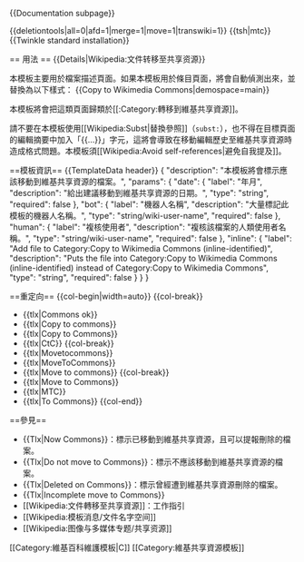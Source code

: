 {{Documentation subpage}}
<!-- Place categories where indicated at the bottom of this page and interwikis at Wikidata (see [[Wikipedia:Wikidata]]) -->

{{deletiontools|all=0|afd=1|merge=1|move=1|transwiki=1}}
{{tsh|mtc}}
{{Twinkle standard installation}}

== 用法 ==
{{Details|Wikipedia:文件转移至共享资源}}

<!-- Keep in sync description with other Template:Copy to Foo -->
本模板主要用於檔案描述頁面。如果本模板用於條目頁面，將會自動偵測出來，並替換為以下樣式：
{{Copy to Wikimedia Commons|demospace=main}}

本模板將會把這類頁面歸類於[[:Category:轉移到維基共享資源]]。 

請不要在本模板使用[[Wikipedia:Subst|替換參照]]（<code>subst:</code>），也不得在目標頁面的編輯摘要中加入「<nowiki>{{...}}</nowiki>」字元，這將會導致在移動編輯歷史至維基共享資源時造成格式問題。本模板須[[Wikipedia:Avoid self-references|避免自我提及]]。

==模板資訊==
{{TemplateData header}}
<TemplateData>
{
        "description": "本模板將會標示應該移動到維基共享資源的檔案。",
        "params": {
                "date": {
                        "label": "年月",
                        "description": "給出建議移動到維基共享資源的日期。",
                        "type": "string",
                        "required": false
                },
                "bot": {
                        "label": "機器人名稱",
                        "description": "大量標記此模板的機器人名稱。",
                        "type": "string/wiki-user-name",
                        "required": false
                },
                 "human": {
                        "label": "複核使用者",
                        "description": "複核該檔案的人類使用者名稱。",
                        "type": "string/wiki-user-name",
                        "required": false
                },
                 "inline": {
                        "label": "Add file to Category:Copy to Wikimedia Commons (inline-identified)",
                        "description": "Puts the file into Category:Copy to Wikimedia Commons (inline-identified) instead of Category:Copy to Wikimedia Commons",
                        "type": "string",
                        "required": false
                }
        }
}
</TemplateData>

==重定向==
{{col-begin|width=auto}}
{{col-break}}
* {{tlx|Commons ok}}
* {{tlx|Copy to commons}}
* {{tlx|Copy to Commons}}
* {{tlx|CtC}}
{{col-break}}
* {{tlx|Movetocommons}}
* {{tlx|MoveToCommons}}
* {{tlx|Move to commons}}
{{col-break}}
* {{tlx|Move to Commons}}
* {{tlx|MTC}}
* {{tlx|To Commons}}
{{col-end}}

==參見==
* {{Tlx|Now Commons}}：標示已移動到維基共享資源，且可以提報刪除的檔案。
* {{Tlx|Do not move to Commons}}：標示不應該移動到維基共享資源的檔案。
* {{Tlx|Deleted on Commons}}：標示曾經遭到維基共享資源刪除的檔案。
* {{Tlx|Incomplete move to Commons}}
* [[Wikipedia:文件轉移至共享資源]]：工作指引
* [[Wikipedia:模板消息/文件名字空间]]
* [[Wikipedia:图像与多媒体专题/共享资源]]

<includeonly>
[[Category:維基百科維護模板|C]]
[[Category:維基共享資源模板‎]]
</includeonly>